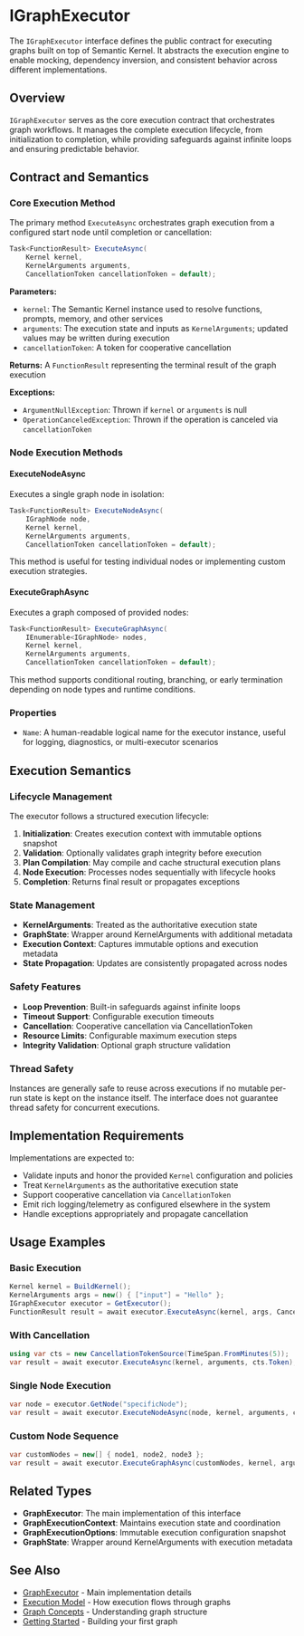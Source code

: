 # IGraphExecutor

The `IGraphExecutor` interface defines the public contract for executing graphs built on top of Semantic Kernel. It abstracts the execution engine to enable mocking, dependency inversion, and consistent behavior across different implementations.

## Overview

`IGraphExecutor` serves as the core execution contract that orchestrates graph workflows. It manages the complete execution lifecycle, from initialization to completion, while providing safeguards against infinite loops and ensuring predictable behavior.

## Contract and Semantics

### Core Execution Method

The primary method `ExecuteAsync` orchestrates graph execution from a configured start node until completion or cancellation:

```csharp
Task<FunctionResult> ExecuteAsync(
    Kernel kernel,
    KernelArguments arguments,
    CancellationToken cancellationToken = default);
```

**Parameters:**
- `kernel`: The Semantic Kernel instance used to resolve functions, prompts, memory, and other services
- `arguments`: The execution state and inputs as `KernelArguments`; updated values may be written during execution
- `cancellationToken`: A token for cooperative cancellation

**Returns:** A `FunctionResult` representing the terminal result of the graph execution

**Exceptions:**
- `ArgumentNullException`: Thrown if `kernel` or `arguments` is null
- `OperationCanceledException`: Thrown if the operation is canceled via `cancellationToken`

### Node Execution Methods

#### ExecuteNodeAsync
Executes a single graph node in isolation:

```csharp
Task<FunctionResult> ExecuteNodeAsync(
    IGraphNode node,
    Kernel kernel,
    KernelArguments arguments,
    CancellationToken cancellationToken = default);
```

This method is useful for testing individual nodes or implementing custom execution strategies.

#### ExecuteGraphAsync
Executes a graph composed of provided nodes:

```csharp
Task<FunctionResult> ExecuteGraphAsync(
    IEnumerable<IGraphNode> nodes,
    Kernel kernel,
    KernelArguments arguments,
    CancellationToken cancellationToken = default);
```

This method supports conditional routing, branching, or early termination depending on node types and runtime conditions.

### Properties

- `Name`: A human-readable logical name for the executor instance, useful for logging, diagnostics, or multi-executor scenarios

## Execution Semantics

### Lifecycle Management

The executor follows a structured execution lifecycle:

1. **Initialization**: Creates execution context with immutable options snapshot
2. **Validation**: Optionally validates graph integrity before execution
3. **Plan Compilation**: May compile and cache structural execution plans
4. **Node Execution**: Processes nodes sequentially with lifecycle hooks
5. **Completion**: Returns final result or propagates exceptions

### State Management

- **KernelArguments**: Treated as the authoritative execution state
- **GraphState**: Wrapper around KernelArguments with additional metadata
- **Execution Context**: Captures immutable options and execution metadata
- **State Propagation**: Updates are consistently propagated across nodes

### Safety Features

- **Loop Prevention**: Built-in safeguards against infinite loops
- **Timeout Support**: Configurable execution timeouts
- **Cancellation**: Cooperative cancellation via CancellationToken
- **Resource Limits**: Configurable maximum execution steps
- **Integrity Validation**: Optional graph structure validation

### Thread Safety

Instances are generally safe to reuse across executions if no mutable per-run state is kept on the instance itself. The interface does not guarantee thread safety for concurrent executions.

## Implementation Requirements

Implementations are expected to:

- Validate inputs and honor the provided `Kernel` configuration and policies
- Treat `KernelArguments` as the authoritative execution state
- Support cooperative cancellation via `CancellationToken`
- Emit rich logging/telemetry as configured elsewhere in the system
- Handle exceptions appropriately and propagate cancellation

## Usage Examples

### Basic Execution

```csharp
Kernel kernel = BuildKernel();
KernelArguments args = new() { ["input"] = "Hello" };
IGraphExecutor executor = GetExecutor();
FunctionResult result = await executor.ExecuteAsync(kernel, args, CancellationToken.None);
```

### With Cancellation

```csharp
using var cts = new CancellationTokenSource(TimeSpan.FromMinutes(5));
var result = await executor.ExecuteAsync(kernel, arguments, cts.Token);
```

### Single Node Execution

```csharp
var node = executor.GetNode("specificNode");
var result = await executor.ExecuteNodeAsync(node, kernel, arguments, cancellationToken);
```

### Custom Node Sequence

```csharp
var customNodes = new[] { node1, node2, node3 };
var result = await executor.ExecuteGraphAsync(customNodes, kernel, arguments, cancellationToken);
```

## Related Types

- **GraphExecutor**: The main implementation of this interface
- **GraphExecutionContext**: Maintains execution state and coordination
- **GraphExecutionOptions**: Immutable execution configuration snapshot
- **GraphState**: Wrapper around KernelArguments with execution metadata

## See Also

- [GraphExecutor](graph-executor.md) - Main implementation details
- [Execution Model](../concepts/execution-model.md) - How execution flows through graphs
- [Graph Concepts](../concepts/graph-concepts.md) - Understanding graph structure
- [Getting Started](../getting-started.md) - Building your first graph
